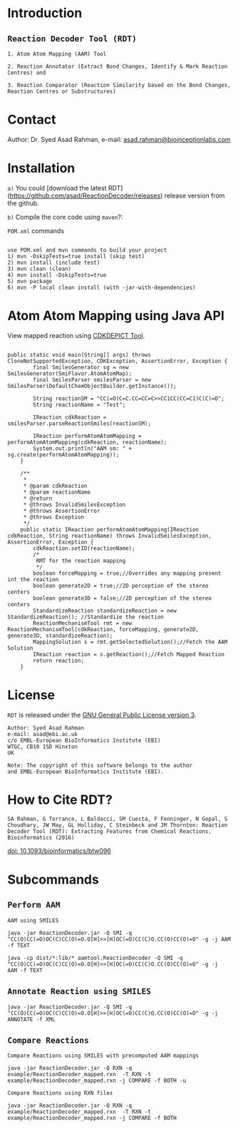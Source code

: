 Introduction
============

`Reaction Decoder Tool (RDT)`
-----------------------------

`1. Atom Atom Mapping (AAM) Tool`

`2. Reaction Annotator (Extract Bond Changes, Identify & Mark Reaction Centres) and `

`3. Reaction Comparator (Reaction Similarity based on the Bond Changes, Reaction Centres or Substructures)`

Contact
============
Author: Dr. Syed Asad Rahman,
e-mail: asad.rahman@bioinceptionlabs.com

Installation
============

`a)` You could [download the latest RDT] (https://github.com/asad/ReactionDecoder/releases) release version from the github.

`b)` Compile the core code using `maven`?:

`POM.xml` commands

```

use POM.xml and mvn commands to build your project
1) mvn -DskipTests=true install (skip test)
2) mvn install (include test)
3) mvn clean (clean)
4) mvn install -DskipTests=true
5) mvn package
6) mvn -P local clean install (with -jar-with-dependencies)

```

Atom Atom Mapping using Java API
=================================

View mapped reaction using [CDKDEPICT Tool](http://www.simolecule.com/cdkdepict/depict.html).

```

public static void main(String[] args) throws CloneNotSupportedException, CDKException, AssertionError, Exception {
        final SmilesGenerator sg = new SmilesGenerator(SmiFlavor.AtomAtomMap);
        final SmilesParser smilesParser = new SmilesParser(DefaultChemObjectBuilder.getInstance());

        String reactionSM = "CC(=O)C=C.CC=CC=C>>CC1CC(CC=C1)C(C)=O";
        String reactionName = "Test";

        IReaction cdkReaction = smilesParser.parseReactionSmiles(reactionSM);

        IReaction performAtomAtomMapping = performAtomAtomMapping(cdkReaction, reactionName);
        System.out.println("AAM sm: " + sg.create(performAtomAtomMapping));
    }

    /**
     *
     * @param cdkReaction
     * @param reactionName
     * @return
     * @throws InvalidSmilesException
     * @throws AssertionError
     * @throws Exception
     */
    public static IReaction performAtomAtomMapping(IReaction cdkReaction, String reactionName) throws InvalidSmilesException, AssertionError, Exception {
        cdkReaction.setID(reactionName);
        /*
         RMT for the reaction mapping
         */
        boolean forceMapping = true;//Overrides any mapping present int the reaction
        boolean generate2D = true;//2D perception of the stereo centers
        boolean generate3D = false;//2D perception of the stereo centers
        StandardizeReaction standardizeReaction = new StandardizeReaction(); //Standardize the reaction
        ReactionMechanismTool rmt = new ReactionMechanismTool(cdkReaction, forceMapping, generate2D, generate3D, standardizeReaction);
        MappingSolution s = rmt.getSelectedSolution();//Fetch the AAM Solution
        IReaction reaction = s.getReaction();//Fetch Mapped Reaction
        return reaction;
    }

```


License
=======

`RDT` is released under the [GNU General Public License version 3](http://www.gnu.org/licenses/gpl.html).

```
Author: Syed Asad Rahman
e-mail: asad@ebi.ac.uk
c/o EMBL-European BioInformatics Institute (EBI)
WTGC, CB10 1SD Hinxton
UK

Note: The copyright of this software belongs to the author
and EMBL-European BioInformatics Institute (EBI).
```

How to Cite RDT?
================

`SA Rahman, G Torrance, L Baldacci, SM Cuesta, F Fenninger, N Gopal, S Choudhary, JW May, GL Holliday, C Steinbeck and JM Thornton: Reaction Decoder Tool (RDT): Extracting Features from Chemical Reactions, Bioinformatics (2016)`

[doi: 10.1093/bioinformatics/btw096](https://www.ncbi.nlm.nih.gov/pmc/articles/PMC4920114/)


Subcommands
===========


`Perform AAM`
-------------

`AAM using SMILES`
  
  ```
  java -jar ReactionDecoder.jar -Q SMI -q "CC(O)CC(=O)OC(C)CC(O)=O.O[H]>>[H]OC(=O)CC(C)O.CC(O)CC(O)=O" -g -j AAM -f TEXT
  ```

  ```
  java -cp dist/*:lib/* aamtool.ReactionDecoder -Q SMI -q "CC(O)CC(=O)OC(C)CC(O)=O.O[H]>>[H]OC(=O)CC(C)O.CC(O)CC(O)=O" -g -j  AAM -f TEXT
  ```

`Annotate Reaction using SMILES`
---------------------------------

  ```
  java -jar ReactionDecoder.jar -Q SMI -q "CC(O)CC(=O)OC(C)CC(O)=O.O[H]>>[H]OC(=O)CC(C)O.CC(O)CC(O)=O" -g -j ANNOTATE -f XML
  ```


`Compare Reactions`
--------------------

`Compare Reactions using SMILES with precomputed AAM mappings`
  
  ```
  java -jar ReactionDecoder.jar -Q RXN -q example/ReactionDecoder_mapped.rxn  -T RXN -t example/ReactionDecoder_mapped.rxn -j COMPARE -f BOTH -u
  ```


`Compare Reactions using RXN files`
  
  ```
  java -jar ReactionDecoder.jar -Q RXN -q example/ReactionDecoder_mapped.rxn  -T RXN -t example/ReactionDecoder_mapped.rxn -j COMPARE -f BOTH
  ```
